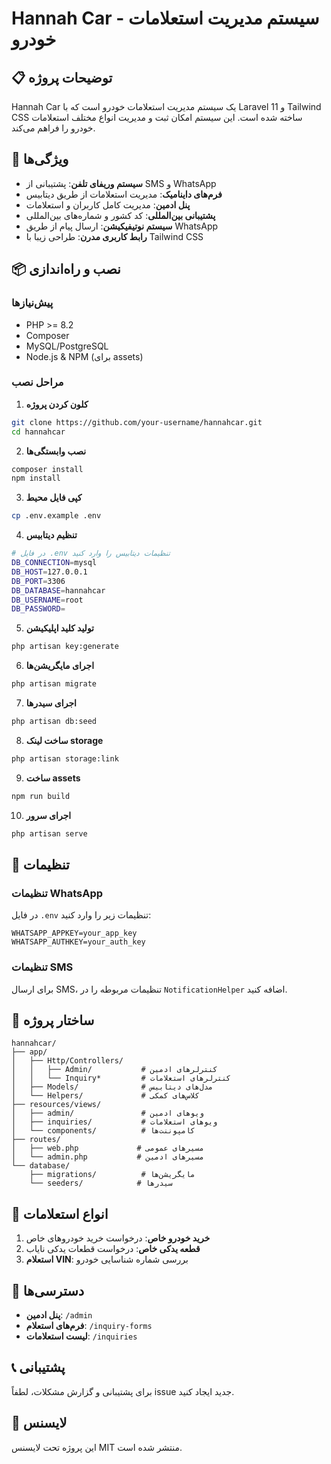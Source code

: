 # Hannah Car - سیستم مدیریت استعلامات خودرو

## 📋 توضیحات پروژه

Hannah Car یک سیستم مدیریت استعلامات خودرو است که با Laravel 11 و Tailwind CSS ساخته شده است. این سیستم امکان ثبت و مدیریت انواع مختلف استعلامات خودرو را فراهم می‌کند.

## 🚀 ویژگی‌ها

- **سیستم وریفای تلفن**: پشتیبانی از SMS و WhatsApp
- **فرم‌های داینامیک**: مدیریت استعلامات از طریق دیتابیس
- **پنل ادمین**: مدیریت کامل کاربران و استعلامات
- **پشتیبانی بین‌المللی**: کد کشور و شماره‌های بین‌المللی
- **سیستم نوتیفیکیشن**: ارسال پیام از طریق WhatsApp
- **رابط کاربری مدرن**: طراحی زیبا با Tailwind CSS

## 📦 نصب و راه‌اندازی

### پیش‌نیازها

- PHP >= 8.2
- Composer
- MySQL/PostgreSQL
- Node.js & NPM (برای assets)

### مراحل نصب

1. **کلون کردن پروژه**
```bash
git clone https://github.com/your-username/hannahcar.git
cd hannahcar
```

2. **نصب وابستگی‌ها**
```bash
composer install
npm install
```

3. **کپی فایل محیط**
```bash
cp .env.example .env
```

4. **تنظیم دیتابیس**
```bash
# در فایل .env تنظیمات دیتابیس را وارد کنید
DB_CONNECTION=mysql
DB_HOST=127.0.0.1
DB_PORT=3306
DB_DATABASE=hannahcar
DB_USERNAME=root
DB_PASSWORD=
```

5. **تولید کلید اپلیکیشن**
```bash
php artisan key:generate
```

6. **اجرای مایگریشن‌ها**
```bash
php artisan migrate
```

7. **اجرای سیدرها**
```bash
php artisan db:seed
```

8. **ساخت لینک storage**
```bash
php artisan storage:link
```

9. **ساخت assets**
```bash
npm run build
```

10. **اجرای سرور**
```bash
php artisan serve
```

## 🔧 تنظیمات

### تنظیمات WhatsApp
در فایل `.env` تنظیمات زیر را وارد کنید:
```
WHATSAPP_APPKEY=your_app_key
WHATSAPP_AUTHKEY=your_auth_key
```

### تنظیمات SMS
برای ارسال SMS، تنظیمات مربوطه را در `NotificationHelper` اضافه کنید.

## 📁 ساختار پروژه

```
hannahcar/
├── app/
│   ├── Http/Controllers/
│   │   ├── Admin/           # کنترلرهای ادمین
│   │   └── Inquiry*         # کنترلرهای استعلامات
│   ├── Models/              # مدل‌های دیتابیس
│   └── Helpers/             # کلاس‌های کمکی
├── resources/views/
│   ├── admin/               # ویوهای ادمین
│   ├── inquiries/           # ویوهای استعلامات
│   └── components/          # کامپوننت‌ها
├── routes/
│   ├── web.php             # مسیرهای عمومی
│   └── admin.php           # مسیرهای ادمین
└── database/
    ├── migrations/          # مایگریشن‌ها
    └── seeders/            # سیدرها
```

## 🎯 انواع استعلامات

1. **خرید خودرو خاص**: درخواست خرید خودروهای خاص
2. **قطعه یدکی خاص**: درخواست قطعات یدکی نایاب
3. **استعلام VIN**: بررسی شماره شناسایی خودرو

## 🔐 دسترسی‌ها

- **پنل ادمین**: `/admin`
- **فرم‌های استعلام**: `/inquiry-forms`
- **لیست استعلامات**: `/inquiries`

## 📞 پشتیبانی

برای پشتیبانی و گزارش مشکلات، لطفاً issue جدید ایجاد کنید.

## 📄 لایسنس

این پروژه تحت لایسنس MIT منتشر شده است.

